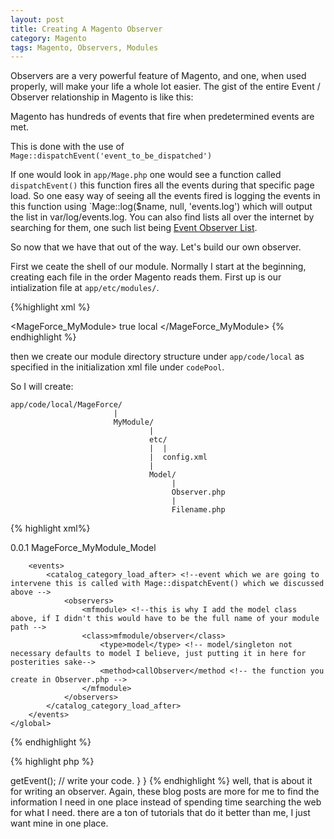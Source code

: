 ```yaml
---
layout: post
title: Creating A Magento Observer
category: Magento
tags: Magento, Observers, Modules
---
```


Observers are a very powerful feature of Magento, and one, when used properly,
will make your life a whole lot easier.  The gist of the entire Event /
Observer relationship in Magento is like this:

Magento has hundreds of events that fire when predetermined events are met.

This is done with the use of `Mage::dispatchEvent('event_to_be_dispatched')`

If one would look in `app/Mage.php` one would see a function called
`dispatchEvent()` this function fires all the events during that specific page
load.  So one easy way of seeing all the events fired is logging the events in
this function using `Mage::log($name, null, 'events.log') which will output the
list in var/log/events.log. You can also find lists all over the internet by
searching for them, one such list being [Event Observer
List](https://huztechbuzz.wordpress.com/2014/09/03/magento-event-observer-list/).

So now that we have that out of the way. Let's build our own observer.

First we ceate the shell of our module.  Normally I start at the beginning,
creating each file in the order Magento reads them.  First up is our
intialization file at `app/etc/modules/`.

{%highlight xml %}

<!-- app/etc/modules/MageForce_MyModule.xml -->

<?xml version="1.0"?>
<config> <!-- always start with this -->
    <modules> <!-- always has this -->
        <MageForce_MyModule> <!-- name of module -->
            <active>true</active> <!-- true/false activates your module in Magento--> 
            <codePool>local</codePool> <!-- where your module is located: core/community/local -->
        </MageForce_MyModule>
    </modules>
</config>
{% endhighlight %}

then we create our module directory structure under `app/code/local` as
specified in the initialization xml file under `codePool`.

So I will create:

~~~
app/code/local/MageForce/
                       |
                       MyModule/
                               |
                               etc/
                               |  |
                               |  config.xml
                               |
                               Model/
                                    |
                                    Observer.php
                                    |
                                    Filename.php
~~~

{% highlight xml%}
<!-- app/code/local/MageForce/MyModule/etc/config.xml -->

<config>
    <modules>
        <MageForce_MyModule> 
            <version>0.0.1</version>
        </MageForce_MyModule>
    </modules>
    <global> <!--this tag depends on where you want your code to affect frontend/default/global/catalog -->
        <models>
            <mfmodule> <!-- shortname of module -->
            <class>MageForce_MyModule_Model</class>
            </mfmodule>
        </models>

        <events>
            <catalog_category_load_after> <!--event which we are going to intervene this is called with Mage::dispatchEvent() which we discussed above -->
                <observers>
                    <mfmodule> <!--this is why I add the model class above, if I didn't this would have to be the full name of your module path -->
                    <class>mfmodule/observer</class>
                        <type>model</type> <!-- model/singleton not necessary defaults to model I believe, just putting it in here for posterities sake-->
                        <method>callObserver</method <!-- the function you create in Observer.php -->
                    </mfmodule>
                </observers>
            </catalog_category_load_after>
        </events>
    </global>
</config>

{% endhighlight %}


{% highlight php %}
<?php
// app/etc/code/local/MageForce/MyModule/Model/Filename.php

class MageForce_MyModule_Model_Filename extends Mage_Core_Model_Abstract
{
}
{% endhighlight %}

{% highlight php %}
<?php
// app/etc/code/local/MageForce/MyModule/Model/Observer.php

class MageForce_MyModule_Model_Observer
{
    public function callObserver(Varien_Event_Observer $observer)
    {
        $event = $observer->getEvent();
        // write your code.
    }
}

{% endhighlight %}

well, that is about it for writing an observer. Again, these blog posts are
more for me to find the information I need in one place instead of spending
time searching the web for what I need.  there are a ton of tutorials that do
it better than me, I just want mine in one place.
